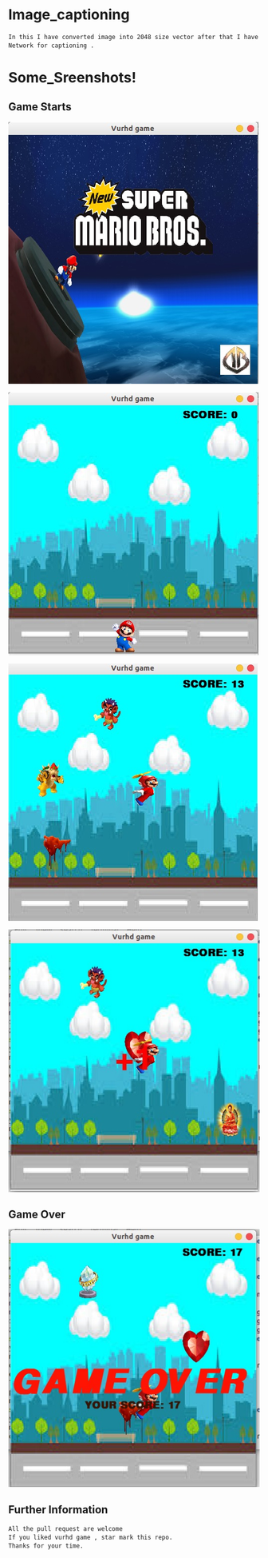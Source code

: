 # Image_captioning
```bash
In this I have converted image into 2048 size vector after that I have applied LSTM 
Network for captioning .
```
# Some_Sreenshots!

## Game Starts
![](https://github.com/bansal-dhruv/PyGame_vurhdGame/blob/master/Game_sample/start_page.jpeg)

![](https://github.com/bansal-dhruv/PyGame_vurhdGame/blob/master/Game_sample/1.jpeg)

![](https://github.com/bansal-dhruv/PyGame_vurhdGame/blob/master/Game_sample/2.jpeg)

![](https://github.com/bansal-dhruv/PyGame_vurhdGame/blob/master/Game_sample/3.jpeg)

## Game Over
![](https://github.com/bansal-dhruv/PyGame_vurhdGame/blob/master/Game_sample/game_over.jpeg)

## Further Information
```bash
All the pull request are welcome
If you liked vurhd game , star mark this repo.
Thanks for your time.
```
